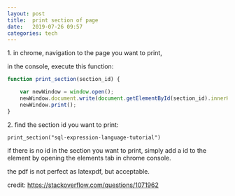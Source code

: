 ```yaml
---
layout: post
title:  print section of page 
date:   2019-07-26 09:57 
categories: tech 
---
```



<div class="doc-note">
1. in chrome, navigation to the page you want to print, 
</div>

in the console, execute this function:

```js
function print_section(section_id) {

    var newWindow = window.open();
    newWindow.document.write(document.getElementById(section_id).innerHTML);
    newWindow.print();
}

```

<div class="doc-note">
2. find the section id you want to print:
</div>

```
print_section("sql-expression-language-tutorial")
```

if there is no id in the section you want to print, simply add a id to the element by opening the elements tab in chrome 
console.

the pdf is not perfect as latexpdf, but acceptable.



credit: https://stackoverflow.com/questions/1071962

